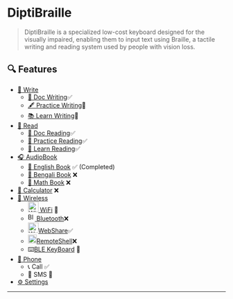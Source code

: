 # DiptiBraille
> DiptiBraille is a specialized low-cost keyboard designed for the visually impaired, enabling them to input text using Braille, a tactile writing and reading system used by people with vision loss.

## 🔍 Features

- [📝 Write](#-write)
  - [📄 Doc Writing](#-doc-writing)✅
  - [🖋️ Practice Writing](#-practice-writing)🔄
  - [📚 Learn Writing](#-learn-writing)🔄
- [📖 Read](#-read)
  - [📜 Doc Reading](#-doc-reading)✅
  - [📖 Practice Reading](#-practice-reading)✅
  - [📘 Learn Reading](#-learn-reading)✅
- [🎧 AudioBook](#-audiobook)
  - [📕 English Book](#-english-book) ✅ (Completed)
  - [📙 Bengali Book](#-bengali-book) ❌
  - [📗 Math Book](#-math-book) ❌
- [🧮 Calculator](#-calculator) ❌
- [📡 Wireless](#-wireless)
  - [<img src="https://camo.githubusercontent.com/e80580d13d9769082fdd40894d586e4c8611da7998068ef2294ba35dd5975b15/68747470733a2f2f662e636c6f75642e6769746875622e636f6d2f6173736574732f313036373930372f313733313732342f37353661333561322d363330662d313165332d383732632d3936323166666364623830322e706e67" alt="WiFi Icon" width="24" height="24"> WiFi](#-wifi) 🔄
  - [<img src="https://static-00.iconduck.com/assets.00/bluetooth-icon-1365x2048-1dbwtuc9.png" alt="Bluetooth Icon" width="16" height="17"> Bluetooth](#-bluetooth)❌
  - <img src="https://dbservices.com/assets/article/2019/10/filemaker-cloud-1.png" alt="WebShare Icon" width="24" height="24">[WebShare](#-webshare)✅ 
  - <img src="https://www.unifiedremote.com/remotes/raw/unifiedremote_remotes_master/main_command/icon_hires.png" alt="RemoteShell Icon" width="20" height="20">[RemoteShell](#-remoteshell)❌
  - ⌨️[BLE KeyBoard](#-ble-keyboard) 🔄
- [📱 Phone](#-phone)
  - 📞 Call ✅
  - 💬 SMS 🔄
- [⚙️ Settings](#-settings)

---
